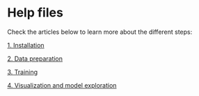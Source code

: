 # Help files

Check the articles below to learn more about the different steps:

[1. Installation](01-installation.md)

[2. Data preparation](01-installation.md)

[3. Training](01-installation.md)

[4. Visualization and model exploration](01-installation.md)